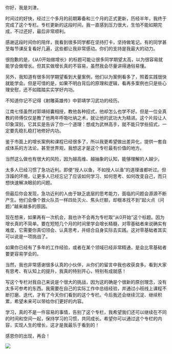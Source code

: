 你好，我是刘津。

时间过的好快，经过三个多月的前期筹备和三个月的正式更新，历经半年，我终于完成了这个专栏。专栏更新的这段时间，我一直感到压力很大，生怕不能如期完成，不过还好，最后非常顺利。

感谢这段时间你的陪伴，我看到很多同学都在坚持打卡，坚持做笔记。有的同学甚至每节课反复看好几遍，这些都让我非常感动。你们的支持是我最大的动力。

很抱歉的是，《从0开始做增长》的标题可能让很多同学期望太高，以为很容易就能学会做增长。但其实做增长真的不容易，虽然我会尽量讲得通俗易懂。

另外，我知道有很多同学期望看到大量案例，他们以为案例看多了，照着实践很快就能学会。但是可惜的是，如果不明白背后的原理和逻辑，看再多案例也只是些心理安慰，还不如踏踏实实学好内功。

不知道你记不记得《射雕英雄传》中郭靖学习武功的经历。

江南七怪虽然对郭靖倾囊相授，教他各种招式，他却怎么也学不好。但是一位全真教的师傅仅仅是教了他两年呼吸吐纳之术，就让他的武功大为精进。这个片段让人印象深刻，它其实是告诉了你一个道理：想成为武林高手，就不能只学些招式，一定要先稳扎稳打地修好内功。

鉴于市面上的增长案例和课程已经很多了，所以我更希望做出差异化，提供一套自成体系的方法论，甚至世界观，我想这才是这个专栏最有价值的地方。

当然这么做也有很大的风险，因为越高维、越抽象的认知，能够理解的人越少。

太多人已经习惯了急功近利。即便“授人以鱼，不如授人以渔”的道理谁都听过。但浮躁的环境，让更多人已经忘记了应该如何学习、如何思考、如何改变自己，而只想快速解决眼前的问题。

但最后你会发现，急功近利的人由于缺乏底层的思考能力，面临的问题会源源不断产生。他们会像个救火队员一样四处灭火、焦头烂额，却根本找不到“起火点（问题）”越来越多的原因。

现在想来，如果再有一次机会，我也许不会再为专栏取“从0开始”这个标题。因为增长真的不简单。要在短短几个月的时间里学会增长精髓，对零基础者来说确实有难度，它需要你真切领会、认真思考，并结合自身实际去实践。这对零基础者其实可以说是一项挑战了。

如果你已经有了多年的工作经验，或者在某个领域已经非常精通，是会比零基础者要更容易学会的。

当然，我也非常感谢很多认真的小伙伴，从你们的留言中我也收获良多。看到大家有思考、有认知上的提升，我真的特别开心，特别有成就感！

写这个专栏对我自己来说是个很大的挑战，因为这的确是个很新的原创理念，没有太多可参考的东西。我需要在自己的实际工作中总结经验，并通过小班线上课程不断打磨、迭代，才有了今天你们看到的这个专栏。今后我还会继续沉淀、继续积累，希望未来可以带给你们更好的内容。

学习，真的不是一件容易的事情，告别了这个专栏，我希望我们还可以继续在不同的时间和空间一起，保持学习的习惯，共同成长。希望你可以通过这个专栏的内容，实现人生的增长，这才是我最乐于看到的！

感恩你的出现，再会！

[![](https://static001.geekbang.org/resource/image/bf/eb/bff8600a3ddbe5f7d37748ff3ee54beb.jpg?wh=1142*801)](https://jinshuju.net/f/lWKjN8)